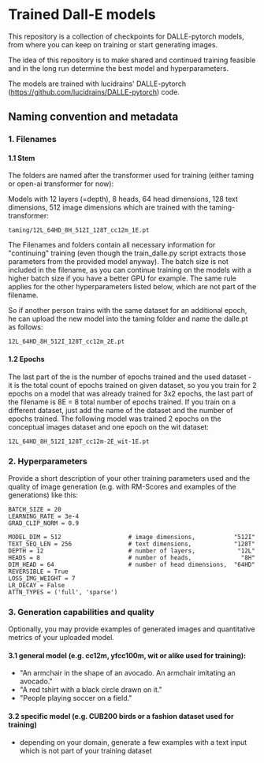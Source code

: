 # Trained Dall-E models

This repository is a collection of checkpoints for DALLE-pytorch models, from where you can keep on training or start generating images.

The idea of this repository is to make shared and continued training feasible and in the long run determine the best model and hyperparameters.

The models are trained with lucidrains' DALLE-pytorch (https://github.com/lucidrains/DALLE-pytorch) code.

## Naming convention and metadata

### 1. Filenames

#### 1.1 Stem

The folders are named after the transformer used for training (either taming or open-ai transformer for now):

Models with 12 layers (=depth), 8 heads, 64 head dimensions, 128 text dimensions, 512 image dimensions which are trained with the taming-transformer:

`taming/12L_64HD_8H_512I_128T_cc12m_1E.pt`

The Filenames and folders contain all necessary information for "continuing" training (even though the train_dalle.py script extracts those parameters from
the provided model anyway). The batch size is not included in the filename, as you can continue training on the models with a higher batch size if you have a better GPU for example. The same rule applies for the other hyperparameters listed below, which are not part of the filename. 

So if another person trains with the same dataset for an additional epoch, he can upload the new model into the taming folder and name the dalle.pt as follows: 

`12L_64HD_8H_512I_128T_cc12m_2E.pt`

#### 1.2 Epochs
The last part of the is the number of epochs trained and the used dataset - it is the total count of epochs trained on given dataset, so you you train for 2 epochs on a model that was already trained for 3x2 epochs, the last part of the filename is 8E = 8 total number of epochs trained. If you train on a different dataset, just add the name of the dataset and the number of epochs trained. The following model was trained 2 epochs on the conceptual images dataset and one epoch on the wit dataset: 

`12L_64HD_8H_512I_128T_cc12m-2E_wit-1E.pt`

### 2. Hyperparameters
Provide a short description of your other training parameters used and the quality of image generation (e.g. with RM-Scores and examples of the generations) like this:

```EPOCHS = 1
BATCH_SIZE = 20
LEARNING_RATE = 3e-4
GRAD_CLIP_NORM = 0.9

MODEL_DIM = 512                   # image dimensions,           "512I"
TEXT_SEQ_LEN = 256                # text dimensions,            "128T"
DEPTH = 12                        # number of layers,            "12L"
HEADS = 8                         # number of heads,              "8H"
DIM_HEAD = 64                     # number of head dimensions,  "64HD"
REVERSIBLE = True
LOSS_IMG_WEIGHT = 7
LR_DECAY = False
ATTN_TYPES = ('full', 'sparse')
```

### 3. Generation capabilities and quality
Optionally, you may provide examples of generated images and quantitative metrics of your uploaded model.

#### 3.1 general model (e.g. cc12m, yfcc100m, wit or alike used for training): 
* "An armchair in the shape of an avocado. An armchair imitating an avocado."
* "A red tshirt with a black circle drawn on it."
* "People playing soccer on a field."

#### 3.2 specific model (e.g. CUB200 birds or a fashion dataset used for training)
* depending on your domain, generate a few examples with a text input which is not part of your training dataset
